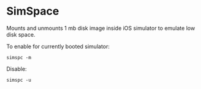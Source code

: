 # SimSpace
Mounts and unmounts 1 mb disk image inside iOS simulator to emulate low disk space.

To enable for currently booted simulator:
```
simspc -m
```

Disable:
```
simspc -u
```
